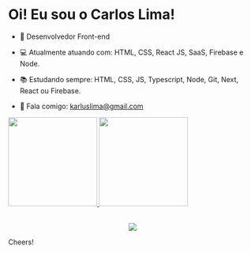 # Oi! Eu sou o Carlos Lima!

- 🏢 Desenvolvedor Front-end

- 💻 Atualmente atuando com: HTML, CSS, React JS, SaaS, Firebase e Node.

- 📚 Estudando sempre: HTML, CSS, JS, Typescript, Node, Git, Next, React ou Firebase.

- 📧 Fala comigo: karluslima@gmail.com

<div style="title_color: red">
  <a href="https://github.com/karluslima">
  <img height="180em" src="https://github-readme-stats.vercel.app/api?username=karluslima&show_icons=true&theme=city_lights&include_all_commits=true&count_private=true"/>
  <img height="180em" src="https://github-readme-stats.vercel.app/api/top-langs/?username=karluslima&layout=compact&langs_count=7&theme=city_lights"/>
</div>
<br>
<p align="center">
  <a href="https://skillicons.dev">
    <img src="https://skillicons.dev/icons?i=html,css,js,git,react,firebase,nodejs" />
  </a>
</p>

Cheers!